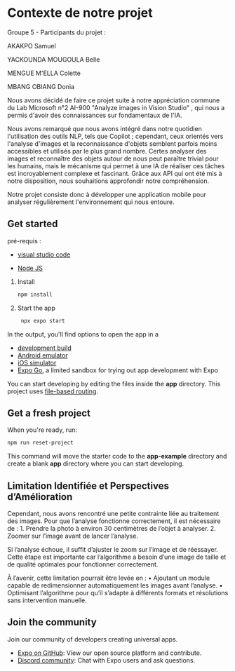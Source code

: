 # Contexte de notre projet 

Groupe 5 - Participants du projet :

AKAKPO Samuel

YACKOUNDA MOUGOULA Belle

MENGUE M'ELLA Colette

MBANG OBIANG Donia

Nous avons décidé de faire ce projet suite à notre appréciation commune du Lab Microsoft n°2 AI-900 "Analyze images in Vision Studio" , qui nous a permis d'avoir des connaissances sur fondamentaux de l'IA.  

Nous avons remarqué que nous avons intégré dans notre quotidien l'utilisation des outils NLP, tels que Copilot ; cependant, ceux orientés vers l'analyse d'images et la reconnaissance d'objets semblent parfois moins accessibles et utilisés par le plus grand nombre. 
Certes analyser des images et reconnaître des objets autour de nous peut paraître trivial pour les humains, mais le mécanisme qui permet à une IA de réaliser ces tâches est incroyablement complexe et fascinant. Grâce aux API qui ont été mis à notre disposition, nous souhaitions approfondir notre compréhension.  

Notre projet consiste donc à développer une application mobile pour analyser régulièrement l'environnement qui nous entoure. 



## Get started
pré-requis :

   - [visual studio code](https://apps.microsoft.com/detail/xp9khm4bk9fz7q?launch=true&mode=full&hl=fr-fr&gl=fr&ocid=bingwebsearch)
   
   - [Node JS](https://nodejs.org/en/download/prebuilt-installer)

1. Install

   ```bash
   npm install
   ```

2. Start the app

   ```bash
    npx expo start
   ```

In the output, you'll find options to open the app in a

- [development build](https://docs.expo.dev/develop/development-builds/introduction/)
- [Android emulator](https://docs.expo.dev/workflow/android-studio-emulator/)
- [iOS simulator](https://docs.expo.dev/workflow/ios-simulator/)
- [Expo Go](https://expo.dev/go), a limited sandbox for trying out app development with Expo

You can start developing by editing the files inside the **app** directory. This project uses [file-based routing](https://docs.expo.dev/router/introduction).

## Get a fresh project

When you're ready, run:

```bash
npm run reset-project
```

This command will move the starter code to the **app-example** directory and create a blank **app** directory where you can start developing.

## Limitation Identifiée et Perspectives d’Amélioration
Cependant, nous avons rencontré une petite contrainte liée au traitement des images. Pour que l’analyse fonctionne correctement, il est nécessaire de :
	1.	Prendre la photo à environ 30 centimètres de l’objet à analyser.
	2.	Zoomer sur l’image avant de lancer l’analyse.

Si l’analyse échoue, il suffit d’ajuster le zoom sur l’image et de réessayer. Cette étape est importante car l’algorithme a besoin d’une image de taille et de qualité optimales pour fonctionner correctement.

À l’avenir, cette limitation pourrait être levée en :
	•	Ajoutant un module capable de redimensionner automatiquement les images avant l’analyse.
	•	Optimisant l’algorithme pour qu’il s’adapte à différents formats et résolutions sans intervention manuelle.

## Join the community

Join our community of developers creating universal apps.

- [Expo on GitHub](https://github.com/expo/expo): View our open source platform and contribute.
- [Discord community](https://chat.expo.dev): Chat with Expo users and ask questions.
